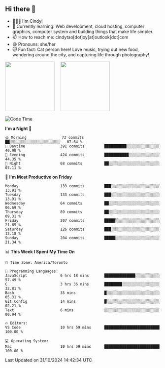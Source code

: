 ## Hi there 👋

<!--
**xinyue296/xinyue296** is a ✨ _special_ ✨ repository because its `README.md` (this file) appears on your GitHub profile.

Here are some ideas to get you started:

- 🔭 I’m currently working on ...
- 🌱 I’m currently learning ...
- 👯 I’m looking to collaborate on ...
- 🤔 I’m looking for help with ...
- 💬 Ask me about ...
- 📫 How to reach me: ...
- 😄 Pronouns: ...
- ⚡ Fun fact: ...
-->
- 👩🏻‍💻 I'm Cindy!
- 🌱 Currently learning: Web development, cloud hosting, computer graphics, computer system and building things that make life simpler.
- 📫 How to reach me: cindytao[dot]xy[at]outlook[dot]com
- 😄 Pronouns: she/her
- 🐱 Fun fact: Cat person here! Love music, trying out new food, wandering around the city, and capturing life through photography!

<!--Github Status: start-->
<div align="left">
  <img height="160em" src="https://github-readme-stats-topaz-two-25.vercel.app/api?username=xinyue296&theme=react&show_icons=true&count_private=true&include_orgs=true&hide=contribs,issues" />
    &nbsp;&nbsp;&nbsp;
  <img height="160em" src="https://github-readme-stats-cindy-taos-projects.vercel.app/api/top-langs/?username=xinyue296&theme=react&count_private=true&include_orgs=true&layout=compact" />
</div>
<!-- Github Status: end-->

<!--START_SECTION:waka-->
![Code Time](http://img.shields.io/badge/Code%20Time-152%20hrs%2034%20mins-blue)

**I'm a Night 🦉** 

```text
🌞 Morning                73 commits          ██░░░░░░░░░░░░░░░░░░░░░░░   07.64 % 
🌆 Daytime                391 commits         ██████████░░░░░░░░░░░░░░░   40.90 % 
🌃 Evening                424 commits         ███████████░░░░░░░░░░░░░░   44.35 % 
🌙 Night                  68 commits          ██░░░░░░░░░░░░░░░░░░░░░░░   07.11 % 
```
📅 **I'm Most Productive on Friday** 

```text
Monday                   133 commits         ███░░░░░░░░░░░░░░░░░░░░░░   13.91 % 
Tuesday                  133 commits         ███░░░░░░░░░░░░░░░░░░░░░░   13.91 % 
Wednesday                64 commits          ██░░░░░░░░░░░░░░░░░░░░░░░   06.69 % 
Thursday                 89 commits          ██░░░░░░░░░░░░░░░░░░░░░░░   09.31 % 
Friday                   207 commits         █████░░░░░░░░░░░░░░░░░░░░   21.65 % 
Saturday                 126 commits         ███░░░░░░░░░░░░░░░░░░░░░░   13.18 % 
Sunday                   204 commits         █████░░░░░░░░░░░░░░░░░░░░   21.34 % 
```


📊 **This Week I Spent My Time On** 

```text
🕑︎ Time Zone: America/Toronto

💬 Programming Languages: 
JavaScript               6 hrs 18 mins       ██████████████░░░░░░░░░░░   57.49 % 
C                        3 hrs 36 mins       ████████░░░░░░░░░░░░░░░░░   32.81 % 
Bash                     35 mins             █░░░░░░░░░░░░░░░░░░░░░░░░   05.31 % 
Git Config               14 mins             █░░░░░░░░░░░░░░░░░░░░░░░░   02.21 % 
Text                     6 mins              ░░░░░░░░░░░░░░░░░░░░░░░░░   00.94 % 

🔥 Editors: 
VS Code                  10 hrs 59 mins      █████████████████████████   100.00 % 

💻 Operating System: 
Mac                      10 hrs 59 mins      █████████████████████████   100.00 % 
```


 Last Updated on 31/10/2024 14:42:34 UTC
<!--END_SECTION:waka-->
